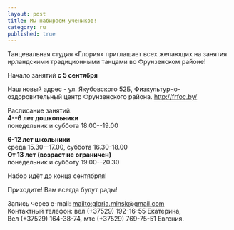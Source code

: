```yaml
---
layout: post
title: Мы набираем учеников!
category: ru
published: true
---
```











Танцевальная студия «Глория» приглашает всех желающих на занятия ирландскими традиционными танцами во Фрунзенском районе!

Начало занятий **с 5 сентября**


Наш новый адрес - ул. Якубовского 52Б, Физкультурно-оздоровительный центр Фрунзенского района. http://frfoc.by/

Расписание занятий:  
**4--6 лет дошкольники**  
понедельник и суббота 18.00--19.00

**6-12 лет школьники**  
среда 15.30--17.00, суббота 16.30-18.00    
**От 13 лет (возраст не ограничен)**  
понедельник и субботу 19.00--20.30

Набор идёт до конца сентябряя!

Приходите! Вам всегда будут рады!

Запись через e-mail: <mailto:gloria.minsk@gmail.com>  
Контактный телефон: вел (+37529) 192-16-55 Екатерина,  
Вел (+37529) 164-38-74, мтс (+37529) 769-75-51 Евгения.
